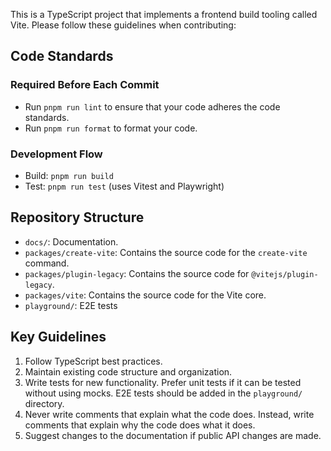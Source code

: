 This is a TypeScript project that implements a frontend build tooling called Vite. Please follow these guidelines when contributing:

## Code Standards

### Required Before Each Commit

- Run `pnpm run lint` to ensure that your code adheres the code standards.
- Run `pnpm run format` to format your code.

### Development Flow

- Build: `pnpm run build`
- Test: `pnpm run test` (uses Vitest and Playwright)

## Repository Structure

- `docs/`: Documentation.
- `packages/create-vite`: Contains the source code for the `create-vite` command.
- `packages/plugin-legacy`: Contains the source code for `@vitejs/plugin-legacy`.
- `packages/vite`: Contains the source code for the Vite core.
- `playground/`: E2E tests

## Key Guidelines

1. Follow TypeScript best practices.
2. Maintain existing code structure and organization.
3. Write tests for new functionality. Prefer unit tests if it can be tested without using mocks. E2E tests should be added in the `playground/` directory.
4. Never write comments that explain what the code does. Instead, write comments that explain why the code does what it does.
5. Suggest changes to the documentation if public API changes are made.

